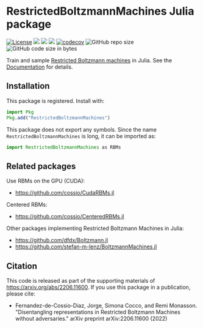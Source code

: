 # RestrictedBoltzmannMachines Julia package

[![License](https://img.shields.io/badge/license-MIT-green.svg)](https://github.com/cossio/RestrictedBoltzmannMachines.jl/blob/master/LICENSE.md)
[![](https://img.shields.io/badge/docs-stable-blue.svg)](https://cossio.github.io/RestrictedBoltzmannMachines.jl/stable)
[![](https://img.shields.io/badge/docs-dev-blue.svg)](https://cossio.github.io/RestrictedBoltzmannMachines.jl/dev)
![](https://github.com/cossio/RestrictedBoltzmannMachines.jl/workflows/CI/badge.svg)
[![codecov](https://codecov.io/gh/cossio/RestrictedBoltzmannMachines.jl/branch/master/graph/badge.svg?token=O5P8LQTVF3)](https://codecov.io/gh/cossio/RestrictedBoltzmannMachines.jl)
![GitHub repo size](https://img.shields.io/github/repo-size/cossio/RestrictedBoltzmannMachines.jl)
![GitHub code size in bytes](https://img.shields.io/github/languages/code-size/cossio/RestrictedBoltzmannMachines.jl)

Train and sample [Restricted Boltzmann machines](https://en.wikipedia.org/wiki/Restricted_Boltzmann_machine) in Julia.
See the [Documentation](https://cossio.github.io/RestrictedBoltzmannMachines.jl/stable) for details.

## Installation

This package is registered. Install with:

```julia
import Pkg
Pkg.add("RestrictedBoltzmannMachines")
```

This package does not export any symbols. Since the name `RestrictedBoltzmannMachines` is long, it can be imported as:

```julia
import RestrictedBoltzmannMachines as RBMs
```

## Related packages

Use RBMs on the GPU (CUDA):

- https://github.com/cossio/CudaRBMs.jl

Centered RBMs:

- https://github.com/cossio/CenteredRBMs.jl

Other packages implementing Restricted Boltzmann Machines in Julia:

- https://github.com/dfdx/Boltzmann.jl
- https://github.com/stefan-m-lenz/BoltzmannMachines.jl

## Citation

This code is released as part of the supporting materials of https://arxiv.org/abs/2206.11600. If you use this package in a publication, please cite:

* Fernandez-de-Cossio-Diaz, Jorge, Simona Cocco, and Remi Monasson. "Disentangling representations in Restricted Boltzmann Machines without adversaries." arXiv preprint arXiv:2206.11600 (2022)